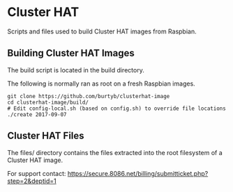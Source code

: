 # Cluster HAT

Scripts and files used to build Cluster HAT images from Raspbian.

## Building Cluster HAT Images

The build script is located in the build directory.

The following is normally ran as root on a fresh Raspbian images.

```
git clone https://github.com/burtyb/clusterhat-image
cd clusterhat-image/build/
# Edit config-local.sh (based on config.sh) to override file locations
./create 2017-09-07
```

## Cluster HAT Files

The files/ directory contains the files extracted into the root filesystem of a Cluster HAT image.

For support contact: https://secure.8086.net/billing/submitticket.php?step=2&deptid=1

